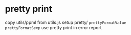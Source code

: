 # pretty print

copy utils/ppml from utils.js
setup pretty/
`prettyFormatValue`
`prettyFormatSexp`
use pretty print in error report
